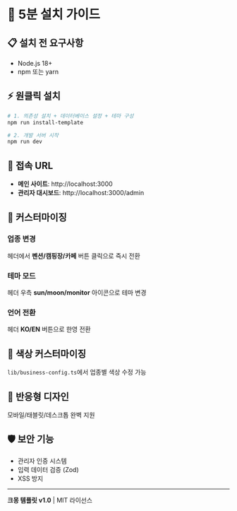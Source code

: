 # 🚀 5분 설치 가이드

## 📋 설치 전 요구사항
- Node.js 18+ 
- npm 또는 yarn

## ⚡ 원클릭 설치

```bash
# 1. 의존성 설치 + 데이터베이스 설정 + 테마 구성
npm run install-template

# 2. 개발 서버 시작
npm run dev
```

## 🎯 접속 URL
- **메인 사이트**: http://localhost:3000
- **관리자 대시보드**: http://localhost:3000/admin

## 🔧 커스터마이징

### 업종 변경
헤더에서 **펜션/캠핑장/카페** 버튼 클릭으로 즉시 전환

### 테마 모드
헤더 우측 **sun/moon/monitor** 아이콘으로 테마 변경

### 언어 전환  
헤더 **KO/EN** 버튼으로 한영 전환

## 🎨 색상 커스터마이징
`lib/business-config.ts`에서 업종별 색상 수정 가능

## 📱 반응형 디자인
모바일/태블릿/데스크톱 완벽 지원

## 🛡️ 보안 기능
- 관리자 인증 시스템
- 입력 데이터 검증 (Zod)
- XSS 방지

---
**크몽 템플릿 v1.0** | MIT 라이선스